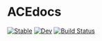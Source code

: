 # ACEdocs

[![Stable](https://img.shields.io/badge/docs-stable-blue.svg)](https://cortner.github.io/ACEdocs.jl/stable)
[![Dev](https://img.shields.io/badge/docs-dev-blue.svg)](https://cortner.github.io/ACEdocs.jl/dev)
[![Build Status](https://github.com/cortner/ACEdocs.jl/actions/workflows/CI.yml/badge.svg?branch=main)](https://github.com/cortner/ACEdocs.jl/actions/workflows/CI.yml?query=branch%3Amain)
